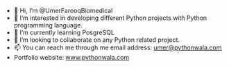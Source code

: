 - 👋 Hi, I’m @UmerFarooqBiomedical
- 👀 I’m interested in developing different Python projects with Python programming language.
- 🌱 I’m currently learning PosgreSQL
- 💞️ I’m looking to collaborate on any Python related project.
- 📫 You can reach me through me email address: umer@pythonwala.com
- Portfolio website: www.pythonwala.com

<!---
UmerFarooqBiomedical/UmerFarooqBiomedical is a ✨ special ✨ repository because its `README.md` (this file) appears on your GitHub profile.
You can click the Preview link to take a look at your changes.
--->
